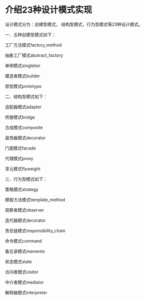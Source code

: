 # 介绍23种设计模式实现
设计模式分为：创建型模式， 结构型模式，行为型模式等23种设计模式。

一、五种创建型模式如下：

工厂方法模式factory_method

抽象工厂模式abstract_factory

单例模式singleton

建造者模式builder

原型模式prototype

二、结构型模式如下：

适配器模式adapter

桥接模式bridge

合成模式composite

装饰器模式decorator

门面模式facade

代理模式proxy

享元模式flyweight

三、行为型模式如下：

策略模式strategy

模板方法模式template_method

观察者模式observer

迭代器模式decorator

责任链模式responsibility_chain

命令模式command

备忘录模式memento

状态模式state

访问者模式visitor

中介者模式mediator

解释器模式interpreter
